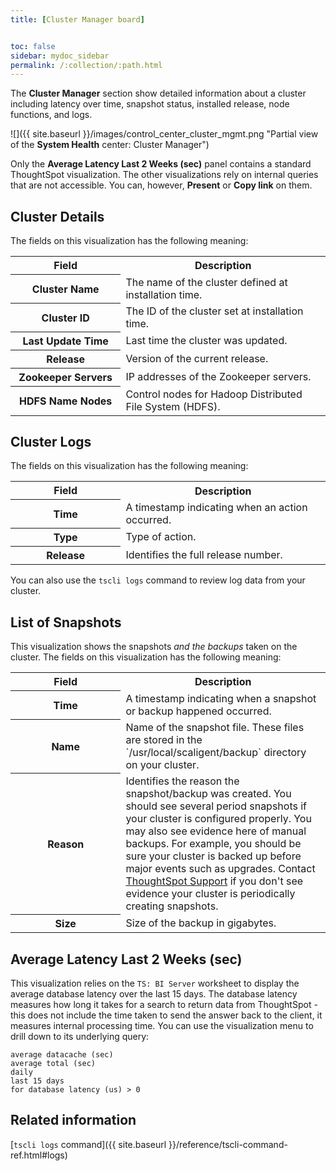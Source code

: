 ```yaml
---
title: [Cluster Manager board]


toc: false
sidebar: mydoc_sidebar
permalink: /:collection/:path.html
---
```


The **Cluster Manager** section show detailed information about a cluster
including latency over time, snapshot status, installed release, node functions,
and logs.

 ![]({{ site.baseurl }}/images/control_center_cluster_mgmt.png "Partial view of the **System Health** center: Cluster Manager")

Only the **Average Latency Last 2 Weeks (sec)** panel contains a standard
ThoughtSpot visualization. The other visualizations rely on internal queries
that are not accessible. You can, however, **Present** or **Copy link** on them.

## Cluster Details

The fields on this visualization has the following meaning:

 <table>
 <colgroup>
    <col style="width:35%" />
    <col style="width:65%" />
 </colgroup>
    <tr>
       <th>Field</th>
       <th>Description</th>
    </tr>
    <tr>
       <th>Cluster Name</th>
       <td>
          The name of the cluster defined at installation time.
       </td>
    </tr>
    <tr>
       <th>Cluster ID</th>
       <td>
          The ID of the cluster set at installation time.
       </td>
    </tr>
    <tr>
       <th>Last Update Time</th>
       <td>
          Last time the cluster was updated.
       </td>
    </tr>
    <tr>
       <th>Release</th>
       <td>
          Version of the current release.
       </td>
    </tr>
    <tr>
       <th>Zookeeper Servers</th>
       <td>
          IP addresses of the Zookeeper servers.
       </td>
    </tr>
    <tr>
       <th>HDFS Name Nodes</th>
       <td>
          Control nodes for Hadoop Distributed File System (HDFS).
       </td>
    </tr>
   </table>

## Cluster Logs

The fields on this visualization has the following meaning:

<table>
<colgroup>
   <col style="width:35%" />
   <col style="width:65%" />
</colgroup>
   <tr>
      <th>Field</th>
      <th>Description</th>
   </tr>
   <tr>
      <th>Time</th>
      <td>
         A timestamp indicating when an action occurred.
      </td>
   </tr>
   <tr>
      <th>Type</th>
      <td>
         Type of action.
      </td>
   </tr>
   <tr>
      <th>Release</th>
      <td>
        Identifies the full release number.
      </td>
   </tr>
</table>

You can also use the `tscli logs` command to review log data from your cluster.

## List of Snapshots

This visualization shows the snapshots _and the backups_ taken on the cluster.
The fields on this visualization has the following meaning:

<table>
<colgroup>
   <col style="width:35%" />
   <col style="width:65%" />
</colgroup>
   <tr>
      <th>Field</th>
      <th>Description</th>
   </tr>
   <tr>
      <th>Time</th>
      <td>
         A timestamp indicating when a snapshot or backup happened occurred.
      </td>
   </tr>
   <tr>
      <th>Name</th>
      <td>
         Name of the snapshot file. These files are stored in the `/usr/local/scaligent/backup` directory on your cluster.
      </td>
   </tr>
   <tr>
      <th>Reason</th>
      <td>
        Identifies the reason the snapshot/backup was created. You should see several period snapshots if your cluster is configured properly. You may also see evidence here of manual backups. For example, you should be sure your cluster is backed up before major events such as upgrades. Contact <a href="{ site.baseurl }}/appliance/contact.html">ThoughtSpot Support</a> if you don't see evidence your cluster is periodically creating snapshots.
      </td>
   </tr>
   <tr>
      <th>Size</th>
      <td>
        Size of the backup in gigabytes.
      </td>
   </tr>
</table>

## Average Latency Last 2 Weeks (sec)

This visualization relies on the `TS: BI Server` worksheet to display the
average database latency over the last 15 days. The database latency measures how long it takes for a search to return data from ThoughtSpot - this does not include the time taken to send the answer back to the client, it measures internal processing time. You can use the visualization
menu to drill down to its underlying query:

```
average datacache (sec)
average total (sec)
daily
last 15 days
for database latency (us) > 0
```

## Related information

[`tscli logs` command]({{ site.baseurl }}/reference/tscli-command-ref.html#logs)
